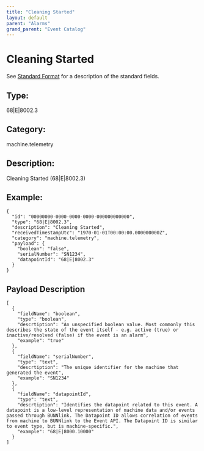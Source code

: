 ```yaml
---
title: "Cleaning Started"
layout: default
parent: "Alarms"
grand_parent: "Event Catalog"
---
```


# Cleaning Started

See [Standard Format](/event-subscriptions/event-format) for a description of the standard fields.

## Type:

68\|E\|8002.3

## Category:

machine.telemetry

## Description: 

Cleaning Started (68\|E\|8002.3)

## Example:

```
{
  "id": "00000000-0000-0000-0000-000000000000",
  "type": "68|E|8002.3",
  "description": "Cleaning Started",
  "receivedTimestampUtc": "1970-01-01T00:00:00.000000000Z",
  "category": "machine.telemetry",
  "payload": {
    "boolean": "false",
    "serialNumber": "SN1234",
    "datapointId": "68|E|8002.3"
  }
}
```

## Payload Description

```
[
  {
    "fieldName": "boolean",
    "type": "boolean",
    "descrtiption": "An unspecified boolean value. Most commonly this describes the state of the event itself - e.g. active (true) or inactive/resolved (false) if the event is an alarm",
    "example": "true"
  },
  {
    "fieldName": "serialNumber",
    "type": "text",
    "descrtiption": "The unique identifier for the machine that generated the event",
    "example": "SN1234"
  },
  {
    "fieldName": "datapointId",
    "type": "text",
    "descrtiption": "Identifies the datapoint related to this event. A datapoint is a low-level representation of machine data and/or events passed through BUNNlink. The Datapoint ID allows correlation of events from machine to BUNNlink to the Event API. The Datapoint ID is similar to event type, but is machine-specific.",
    "example": "68|E|8000.10000"
  }
]
```

